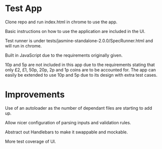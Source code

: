 Test App
====

Clone repo and run index.html in chrome to use the app.

Basic instructions on how to use the application are included in the UI.

Test runner is under tests/jasmine-standalone-2.0.0/SpecRunner.html and will run in chrome.

Built in JavaScript due to the requirements originally given.

10p and 5p are not included in this app due to the requirements stating that only £2, £1, 50p, 20p, 2p and 1p coins are to be accounted for.
The app can easily be extended to use 10p and 5p due to its design with extra test cases.

Improvements
===
Use of an autoloader as the number of dependant files are starting to add up.

Allow nicer configuration of parsing inputs and validation rules.

Abstract out Handlebars to make it swappable and mockable.

More test coverage of UI.

